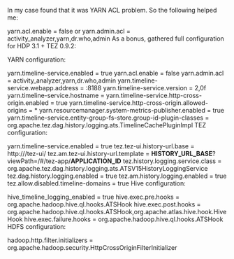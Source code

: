 In my case found that it was YARN ACL problem. So the following helped me:

yarn.acl.enable = false
or
yarn.admin.acl = activity_analyzer,yarn,dr.who,admin
As a bonus, gathered full configuration for HDP 3.1 + TEZ 0.9.2:

YARN configuration:

yarn.timeline-service.enabled = true
yarn.acl.enable = false
yarn.admin.acl = activity_analyzer,yarn,dr.who,admin
yarn.timeline-service.webapp.address = <host>:8188
yarn.timeline-service.version = 2,0f
yarn.timeline-service.hostname = <host>
yarn.timeline-service.http-cross-origin.enabled = true
yarn.timeline-service.http-cross-origin.allowed-origins = *
yarn.resourcemanager.system-metrics-publisher.enabled = true
yarn.timeline-service.entity-group-fs-store.group-id-plugin-classes = org.apache.tez.dag.history.logging.ats.TimelineCachePluginImpl
TEZ configuration:

yarn.timeline-service.enabled = true
tez.tez-ui.history-url.base = http://<host>/tez-ui/
tez.am.tez-ui.history-url.template = __HISTORY_URL_BASE__?viewPath=/#/tez-app/__APPLICATION_ID__
tez.history.logging.service.class = org.apache.tez.dag.history.logging.ats.ATSV15HistoryLoggingService
tez.dag.history.logging.enabled = true
tez.am.history.logging.enabled = true
tez.allow.disabled.timeline-domains = true
Hive configuration:

hive_timeline_logging_enabled = true
hive.exec.pre.hooks = org.apache.hadoop.hive.ql.hooks.ATSHook
hive.exec.post.hooks = org.apache.hadoop.hive.ql.hooks.ATSHook,org.apache.atlas.hive.hook.HiveHook
hive.exec.failure.hooks = org.apache.hadoop.hive.ql.hooks.ATSHook
HDFS configuration:

hadoop.http.filter.initializers = org.apache.hadoop.security.HttpCrossOriginFilterInitializer

